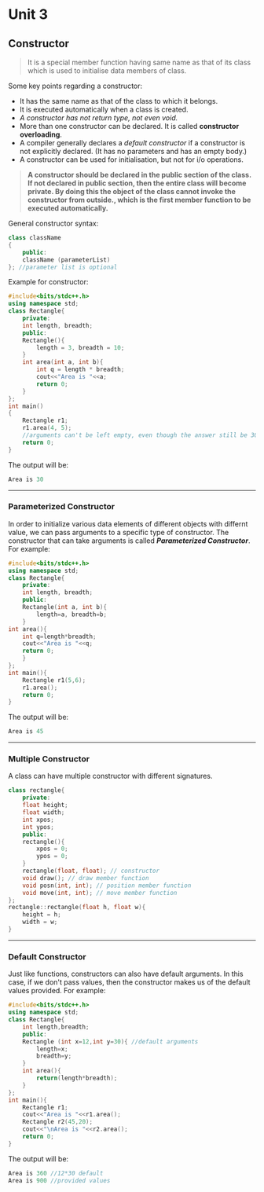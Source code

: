 # Unit 3
## Constructor
> It is a special member function having same name as that of its class which is used to initialise data members of class.

Some key points regarding a constructor:
* It has the same name as that of the class to which it belongs.
* It is executed automatically when a class is created.
* _A constructor has not return type, not even void._ 
* More than one constructor can be declared. It is called **constructor overloading**.
* A compiler generally declares a _default constructor_ if a constructor is not explicitly declared. (It has no parameters and has an empty body.)
* A constructor can be used for initialisation, but not for i/o operations.

> **A constructor should be declared in the public section of the class. If not declared in public section, then the entire class will become private. By doing this the object of the class cannot invoke the constructor from outside., which is the first member function to be executed automatically.**

General constructor syntax:
```cpp
class className
{
	public:
	className (parameterList)
}; //parameter list is optional
```
Example for constructor:
```cpp
#include<bits/stdc++.h>
using namespace std;
class Rectangle{
	private:
	int length, breadth;
	public:
	Rectangle(){
		length = 3, breadth = 10;
	}
	int area(int a, int b){
		int q = length * breadth;
		cout<<"Area is "<<a;
		return 0;
	}
};
int main()
{
	Rectangle r1;
	r1.area(4, 5);
	//arguments can't be left empty, even though the answer still be 30, not 20
	return 0;
}
```
The output will be:
```cpp
Area is 30
```
---
### Parameterized Constructor
In order to initialize various data elements of different objects with differnt value, we can pass arguments to a specific type of constructor. The constructor that can take arguments is called _**Parameterized Constructor**_.
For example:
```cpp
#include<bits/stdc++.h>
using namespace std;
class Rectangle{
	private:
	int length, breadth;
	public:
	Rectangle(int a, int b){
		length=a, breadth=b;
	}
int area(){
	int q=length*breadth;
	cout<<"Area is "<<q;
	return 0;
	}
};
int main(){
	Rectangle r1(5,6);
	r1.area();
	return 0;
}
```
The output will be:
```cpp
Area is 45
```
---
### Multiple Constructor
A class can have multiple constructor with different signatures.
```cpp
class rectangle{
	private:
	float height;
	float width;
	int xpos;
	int ypos;
	public:
	rectangle(){
		xpos = 0;
		ypos = 0;
	}
	rectangle(float, float); // constructor
	void draw(); // draw member function
	void posn(int, int); // position member function
	void move(int, int); // move member function
};
rectangle::rectangle(float h, float w){
	height = h;
	width = w;
}
```
---
### Default Constructor
Just like functions, constructors can also have default arguments. In this case, if we don't pass values, then the constructor makes us of the default values provided.
For example:
```cpp
#include<bits/stdc++.h>
using namespace std;
class Rectangle{
	int length,breadth;
	public:
	Rectangle (int x=12,int y=30){ //default arguments
		length=x;
		breadth=y;
	}
	int area(){
		return(length*breadth);
	}
};
int main(){
	Rectangle r1;
	cout<<"Area is "<<r1.area();
	Rectangle r2(45,20);
	cout<<"\nArea is "<<r2.area();
	return 0;
}
```
The output will be:
```cpp
Area is 360 //12*30 default
Area is 900 //provided values
```